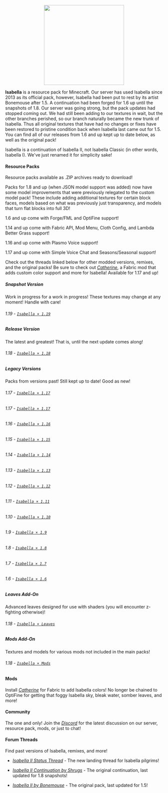 <p align="center"><img src="https://github.com/yurisuika/Isabella/blob/master/Isabella%20%C3%97%201.13/pack.png?raw=true" width="256" height="256"></p>

**Isabella** is a resource pack for Minecraft. Our server has used Isabella since 2013 as its official pack, however, Isabella had been put to rest by its artist Bonemouse after 1.5. A continuation had been forged for 1.6 up until the snapshots of 1.8. Our server was going strong, but the pack updates had stopped coming out. We had still been adding to our textures in wait, but the other branches perished, so our branch naturally became the new trunk of Isabella. Thus all original textures that have had no changes or fixes have been restored to pristine condition back when Isabella last came out for 1.5. You can find all of our releases from 1.6 and up kept up to date below, as well as the original pack!

Isabella is a continuation of Isabella II, not Isabella Classic (in other words, Isabella I). We've just renamed it for simplicity sake!

#### Resource Packs

Resource packs available as .ZIP archives ready to download!

Packs for 1.8 and up (when JSON model support was added) now have some model improvements that were previously relegated to the custom model pack! These include adding additional textures for certain block faces, models based on what was previously just transparency, and models that turn flat blocks into full 3D!

1.6 and up come with Forge/FML and OptiFine support!

1.14 and up come with Fabric API, Mod Menu, Cloth Config, and Lambda Better Grass support!

1.16 and up come with Plasmo Voice support!

1.17 and up come with Simple Voice Chat and Seasons/Seasonal support!

Check out the threads linked below for other modded versions, remixes, and the original packs! Be sure to check out [*Catherine*](https://github.com/yurisuika/Catherine/), a Fabric mod that adds custom color support and more for Isabella! Available for 1.17 and up!

##### Snapshot Version

Work in progress for a work in progress! These textures may change at any moment! Handle with care!

###### 1.19 - [*`Isabella × 1.19`*](https://github.com/yurisuika/Isabella/raw/master/Archives/Isabella%20×%201.19.zip)

##### Release Version

The latest and greatest! That is, until the next update comes along!

###### 1.18 - [*`Isabella × 1.18`*](https://github.com/yurisuika/Isabella/raw/master/Archives/Isabella%20×%201.18.zip)

##### Legacy Versions

Packs from versions past! Still kept up to date! Good as new!

###### 1.17 - [*`Isabella × 1.17`*](https://github.com/yurisuika/Isabella/raw/master/Archives/Isabella%20×%201.17.zip)

###### 1.17 - [*`Isabella × 1.17`*](https://github.com/yurisuika/Isabella/raw/master/Archives/Isabella%20×%201.17.zip)

###### 1.16 - [*`Isabella × 1.16`*](https://github.com/yurisuika/Isabella/raw/master/Archives/Isabella%20×%201.16.zip)

###### 1.15 - [*`Isabella × 1.15`*](https://github.com/yurisuika/Isabella/raw/master/Archives/Isabella%20×%201.15.zip)

###### 1.14 - [*`Isabella × 1.14`*](https://github.com/yurisuika/Isabella/raw/master/Archives/Isabella%20×%201.14.zip)

###### 1.13 - [*`Isabella × 1.13`*](https://github.com/yurisuika/Isabella/raw/master/Archives/Isabella%20×%201.13.zip)

###### 1.12 - [*`Isabella × 1.12`*](https://github.com/yurisuika/Isabella/raw/master/Archives/Isabella%20×%201.12.zip)

###### 1.11 - [*`Isabella × 1.11`*](https://github.com/yurisuika/Isabella/raw/master/Archives/Isabella%20×%201.11.zip)

###### 1.10 - [*`Isabella × 1.10`*](https://github.com/yurisuika/Isabella/raw/master/Archives/Isabella%20×%201.10.zip)

###### 1.9 - [*`Isabella × 1.9`*](https://github.com/yurisuika/Isabella/raw/master/Archives/Isabella%20×%201.9.zip)

###### 1.8 - [*`Isabella × 1.8`*](https://github.com/yurisuika/Isabella/raw/master/Archives/Isabella%20×%201.8.zip)

###### 1.7 - [*`Isabella × 1.7`*](https://github.com/yurisuika/Isabella/raw/master/Archives/Isabella%20×%201.7.zip)

###### 1.6 - [*`Isabella × 1.6`*](https://github.com/yurisuika/Isabella/raw/master/Archives/Isabella%20×%201.6.zip)

##### Leaves Add-On

Advanced leaves designed for use with shaders (you will encounter z-fighting otherwise)!

###### 1.18 - [*`Isabella × Leaves`*](https://github.com/yurisuika/Isabella/raw/master/Archives/Isabella%20×%20Leaves.zip)

##### Mods Add-On

Textures and models for various mods not included in the main packs!

###### 1.18 - [*`Isabella × Mods`*](https://github.com/yurisuika/Isabella/raw/master/Archives/Isabella%20×%20Mods.zip)

#### Mods

Install [*Catherine*](https://github.com/yurisuika/Catherine/) for Fabric to add Isabella colors! No longer be chained to OptiFine for getting that foggy Isabella sky, bleak water, somber leaves, and more!

#### Community

The one and only! Join the *[Discord](https://discord.gg/0zdNEkQle7Qg9C1H)* for the latest discussion on our server, resource pack, mods, or just to chat!

#### Forum Threads

Find past versions of Isabella, remixes, and more!

* *[Isabella II Status Thread](http://www.minecraftforum.net/forums/mapping-and-modding-java-edition/resource-packs/resource-pack-discussion/2745599)* - The new landing thread for Isabella pilgrims!

* *[Isabella II Continuation by Shrugs](https://www.minecraftforum.net/forums/mapping-and-modding-java-edition/resource-packs/1244972-16x-1-6-1-7-1-8beta-isabella-ii-unofficial-thread)* - The original continuation, last updated for 1.8 snapshots!

* *[Isabella II by Bonemouse](http://www.minecraftforum.net/forums/mapping-and-modding-java-edition/resource-packs/1226573)* - The original pack, last updated for 1.5!
